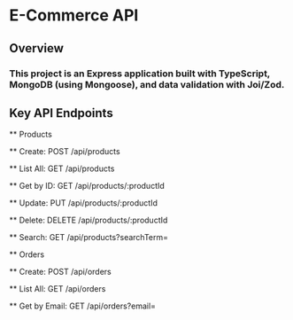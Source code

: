 
# E-Commerce API

## Overview
### This project is an Express application built with TypeScript, MongoDB (using Mongoose), and data validation with Joi/Zod.

## Key API Endpoints

** Products

** Create: POST /api/products

** List All: GET /api/products

** Get by ID: GET /api/products/:productId

** Update: PUT /api/products/:productId

** Delete: DELETE /api/products/:productId

** Search: GET /api/products?searchTerm=<term>

** Orders

** Create: POST /api/orders

** List All: GET /api/orders

** Get by Email: GET /api/orders?email=<email>

